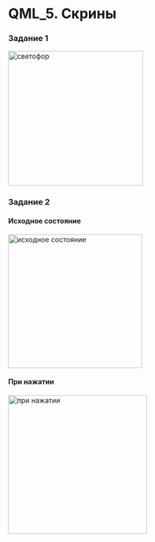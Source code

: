 # QML_5. Скрины

### Задание 1
<img width="274" alt="светофор" src="https://github.com/svyatoslavlipatov/InterfaceDesign/assets/92099105/b5db5398-d606-4769-806a-dda8d20e6973">

### Задание 2
#### Исходное состояние
<img width="272" alt="исходное состояние" src="https://github.com/svyatoslavlipatov/InterfaceDesign/assets/92099105/1c836841-24b9-44cd-a526-6818ce7f715b">

#### При нажатии
<img width="282" alt="при нажатии" src="https://github.com/svyatoslavlipatov/InterfaceDesign/assets/92099105/48e96647-b3cd-4643-83d2-c87bd59974c0">

